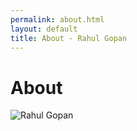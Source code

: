 ```yaml
---
permalink: about.html
layout: default
title: About - Rahul Gopan
---
```

# About

<img src="/images/" class="inline-left" title="Rahul Gopan" alt="Rahul Gopan" />


[github]: https://github.com
[writing]: /blog
<!DOCTYPE html>
<head>
<style>
.clip-circle{
  background:url(http://upload.wikimedia.org/wikipedia/commons/1/1a/Bachalpseeflowers.jpg) no-repeat;
  background-size:720px 480px;
  background-position:-160px 0px;
  height:480px;
  width:480px;
  border-radius:50%;
  overflow:hidden;
  margin:auto;
</style>
</head>
<body>
<div class="clip-circle"></div>
</body>
